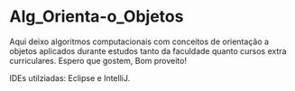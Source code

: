 # Alg_Orienta-o_Objetos
Aqui deixo algoritmos computacionais com conceitos de orientação a objetos aplicados durante estudos tanto da faculdade quanto cursos extra curriculares. Espero que gostem, Bom proveito!

IDEs utilziadas: Eclipse e IntelliJ.
